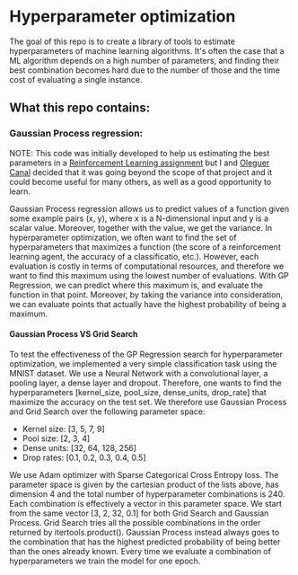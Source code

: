# Hyperparameter optimization
The goal of this repo is to create a library of tools to estimate hyperparameters of machine learning algorithms. It's often the case that a ML algorithm depends on a high number of parameters, and finding their best combination becomes hard due to the number of those and the time cost of evaluating a single instance.

## What this repo contains:
### Gaussian Process regression:
NOTE: This code was initially developed to help us estimating the best parameters in a [Reinforcement Learning assignment](https://github.com/OleguerCanal/KTH_RL-EL2805) but I and [Oleguer Canal](https://github.com/OleguerCanal) decided that it was going beyond the scope of that project and it could become useful for many others, as well as a good opportunity to learn.

Gaussian Process regression allows us to predict values of a function given some example pairs (x, y), where x is a N-dimensional input and y is a scalar value. Moreover, together with the value, we get the variance. In hyperparameter optimization, we often want to find the set of hyperparameters that maximizes a function (the score of a reinforcement learning agent, the accuracy of a classificatio, etc.). However, each evaluation is costly in terms of computational resources, and therefore we want to find this maximum using the lowest number of evaluations. With GP Regression, we can predict where this maximum is, and evaluate the function in that point. Moreover, by taking the variance into consideration, we can evaluate points that actually have the highest probability of being a maximum. 

#### Gaussian Process VS Grid Search
To test the effectiveness of the GP Regression search for hyperparameter optimization, we implemented a very simple classification task using the MNIST dataset. We use a Neural Network with a convolutional layer, a pooling layer, a dense layer and dropout. Therefore, one wants to find the hyperparameters [kernel\_size, pool\_size, dense\_units, drop\_rate] that maximize the accuracy on the test set. We therefore use Gaussian Process and Grid Search over the following parameter space:
- Kernel size: [3, 5, 7, 9]
- Pool size: [2, 3, 4]
- Dense units: [32, 64, 128, 256]
- Drop rates: [0.1, 0.2, 0.3, 0.4, 0.5]

We use Adam optimizer with Sparse Categorical Cross Entropy loss. The parameter space is given by the cartesian product of the lists above, has dimension 4 and the total number of hyperparameter combinations is 240. Each combination is effectively a vector in this parameter space. We start from the same vector [3, 2, 32, 0.1] for both Grid Search and Gaussian Process. Grid Search tries all the possible combinations in the order returned by itertools.product(). Gaussian Process instead always goes to the combination that has the highest predicted probability of being better than the ones already known. Every time we evaluate a combination of hyperparameters we train the model for one epoch. 
